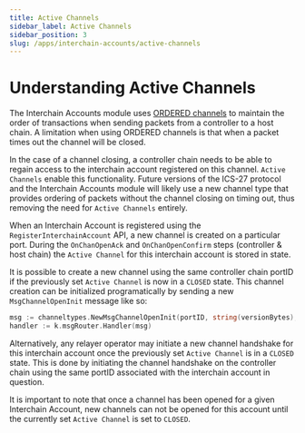 ```yaml
---
title: Active Channels
sidebar_label: Active Channels
sidebar_position: 3
slug: /apps/interchain-accounts/active-channels
---
```



# Understanding Active Channels 

The Interchain Accounts module uses [ORDERED channels](https://github.com/cosmos/ibc/tree/master/spec/core/ics-004-channel-and-packet-semantics#ordering) to maintain the order of transactions when sending packets from a controller to a host chain. A limitation when using ORDERED channels is that when a packet times out the channel will be closed. 

In the case of a channel closing, a controller chain needs to be able to regain access to the interchain account registered on this channel. `Active Channels` enable this functionality. Future versions of the ICS-27 protocol and the Interchain Accounts module will likely use a new 
channel type that provides ordering of packets without the channel closing on timing out, thus removing the need for `Active Channels` entirely.  

When an Interchain Account is registered using the `RegisterInterchainAccount` API, a new channel is created on a particular port. During the `OnChanOpenAck` and `OnChanOpenConfirm` steps (controller & host chain) the `Active Channel` for this interchain account
is stored in state.

It is possible to create a new channel using the same controller chain portID if the previously set `Active Channel` is now in a `CLOSED` state. This channel creation can be initialized programatically by sending a new `MsgChannelOpenInit` message like so:

```go
msg := channeltypes.NewMsgChannelOpenInit(portID, string(versionBytes), channeltypes.ORDERED, []string{connectionID}, icatypes.PortID, icatypes.ModuleName)
handler := k.msgRouter.Handler(msg)
```

Alternatively, any relayer operator may initiate a new channel handshake for this interchain account once the previously set `Active Channel` is in a `CLOSED` state. This is done by initiating the channel handshake on the controller chain using the same portID associated with the interchain account in question.  

It is important to note that once a channel has been opened for a given Interchain Account, new channels can not be opened for this account until the currently set `Active Channel` is set to `CLOSED`. 
